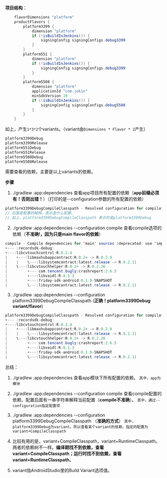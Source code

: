 **项目结构**：
```java
    flavorDimensions "platform"
    productFlavors {
        platform3399 {
            dimension "platform"
            if (!isBuildInJenkins()) {
                signingConfig signingConfigs.debug3399
            }
        }
        platform551 {
            dimension "platform"
            if (!isBuildInJenkins()) {
                signingConfig signingConfigs.debug3399
            }
        }
        platform5508 {
            dimension "platform"
            applicationId "com.jokin"
            minSdkVersion 19
            if (!isBuildInJenkins()) {
                signingConfig signingConfigs.debug5508
            }
        }
    }
```
如上，产生`1*3*2`个variants。（variant由`Dimensions * Flavor * 2`产生）

```java
platform3399Debug
platform3399Release
platform551Debug
platform551Release
platform5508Debug
platform5508Release
```

需要查看的依赖，主要是以上variants的依赖。

**步骤**

1. ./gradlew :app:dependencies 查看app项目所有配置的依赖（**app前缀必须有！否则出错！**）（打印的是--configuration参数的所有配置的依赖）

```java
platform3399DebugCompileClasspath - Resolved configuration for compilation for variant: platform3399Debug
// 后面是配置的解释。表示是什么配置。
// 如上，platform3399DebugCompileClasspath 表示的是platform3399Debug
```

2. ./gradlew :app:dependencies  --configuration compile 查看compile选项的依赖（**不准确!，因为只是main flavor的依赖**）

```java
compile - Compile dependencies for 'main' sources (deprecated: use 'implementation' instead).
+--- :recordsdk-debug:
+---:libcvtouchcontrol:R.0.2.4
|    +---:libmaxhubappcontract:R.0.2+ -> R.0.2.9
|    |    \---:libsystemcontract:latest.release -> R.0.2.11
|    \---:libcvtouchhelper:R.0.2+ -> R.0.2.26
|         +--- com.tencent.bugly:crashreport:2.6.5
|         +---:libvaidl:R.0.1.3
|         +---:friday-sdk-android:0.1.9-SNAPSHOT
|         \---:libsystemcontract:latest.release -> R.0.2.11
```

3. ./gradlew :app:dependencies  --configuration platform3399DebugCompileClasspath (**正确！platform3399Debug variant/flavor**)

```java
platform3399DebugCompileClasspath - Resolved configuration for compilation for variant: platform3399Debug
+--- :recordsdk-debug:
+---:libcvtouchcontrol:R.0.2.4
|    +---:libmaxhubappcontract:R.0.2+ -> R.0.2.9
|    |    \---:libsystemcontract:latest.release -> R.0.2.11
|    \---:libcvtouchhelper:R.0.2+ -> R.0.2.26
|         +--- com.tencent.bugly:crashreport:2.6.5
|         +---:libvaidl:R.0.1.3
|         +---:friday-sdk-android:0.1.9-SNAPSHOT
|         \---:libsystemcontract:latest.release -> R.0.2.11
```

总结：
1. ./gradlew :app:dependencies 查看app模块下所有配置的依赖。
`其中，app为模块`
2. ./gradlew :app:dependencies --configuration compile 查看compile配置的依赖，配置后面有一串字符串解释当前配置（**compile不准确**）。
`其中，通过--configuration指定配置项`

3. ./gradlew :app:dependencies --configuration platform3399DebugCompileClasspath （**准确的方式**）
`其中，platform3399Debug为variant。所以查看某个variant的依赖，指定的配置为variant+CompileClasspath`

4. 比较有用的是，variant+CompileClasspath，variant+RuntimeClasspath。两者的依赖树不一样。**编译期找不到依赖，查看variant+CompileClasspath；运行时找不到依赖，查看variant+RuntimeClasspath**。

5. variant指AndroidStudio里的Build Variant选项值。
